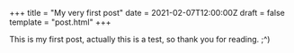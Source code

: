 +++
title = "My very first post"
date = 2021-02-07T12:00:00Z
draft = false
template = "post.html"
+++

This is my first post, actually this is a test, so thank you for reading. ;^)